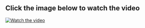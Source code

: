 ## Click the image below to watch the video 

[![Watch the video](https://img.youtube.com/vi/vESKSDnMig0/maxresdefault.jpg)](https://www.youtube.com/embed/vESKSDnMig0)
